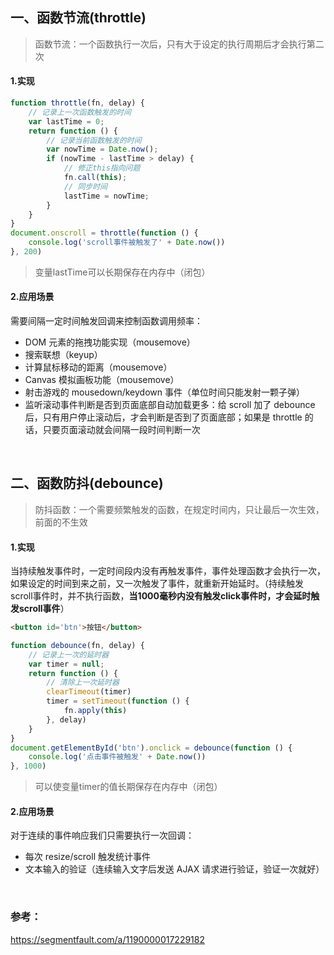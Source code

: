 


## 一、函数节流(throttle)
> 函数节流：一个函数执行一次后，只有大于设定的执行周期后才会执行第二次

#### 1.实现

```js
function throttle(fn, delay) {
    // 记录上一次函数触发的时间
    var lastTime = 0;
    return function () {
        // 记录当前函数触发的时间
        var nowTime = Date.now();
        if (nowTime - lastTime > delay) {
            // 修正this指向问题
            fn.call(this);
            // 同步时间
            lastTime = nowTime;
        }
    }
}
document.onscroll = throttle(function () {
    console.log('scroll事件被触发了' + Date.now())
}, 200)
```
> 变量lastTime可以长期保存在内存中（闭包）

#### 2.应用场景
需要间隔一定时间触发回调来控制函数调用频率：
* DOM 元素的拖拽功能实现（mousemove）
* 搜索联想（keyup）
* 计算鼠标移动的距离（mousemove）
* Canvas 模拟画板功能（mousemove）
* 射击游戏的 mousedown/keydown 事件（单位时间只能发射一颗子弹）
* 监听滚动事件判断是否到页面底部自动加载更多：给 scroll 加了 debounce 后，只有用户停止滚动后，才会判断是否到了页面底部；如果是 throttle 的话，只要页面滚动就会间隔一段时间判断一次

<br>

## 二、函数防抖(debounce)
> 防抖函数：一个需要频繁触发的函数，在规定时间内，只让最后一次生效，前面的不生效
#### 1.实现
当持续触发事件时，一定时间段内没有再触发事件，事件处理函数才会执行一次，如果设定的时间到来之前，又一次触发了事件，就重新开始延时。（持续触发scroll事件时，并不执行函数，**当1000毫秒内没有触发click事件时，才会延时触发scroll事件**）
```html
<button id='btn'>按钮</button>
```

```js
function debounce(fn, delay) {
    // 记录上一次的延时器
    var timer = null;
    return function () {
        // 清除上一次延时器
        clearTimeout(timer)
        timer = setTimeout(function () {
            fn.apply(this)
        }, delay)
    }
}
document.getElementById('btn').onclick = debounce(function () {
    console.log('点击事件被触发' + Date.now())
}, 1000)
```
> 可以使变量timer的值长期保存在内存中（闭包）

#### 2.应用场景
对于连续的事件响应我们只需要执行一次回调：
* 每次 resize/scroll 触发统计事件
* 文本输入的验证（连续输入文字后发送 AJAX 请求进行验证，验证一次就好）

<br>

### 参考：
https://segmentfault.com/a/1190000017229182
